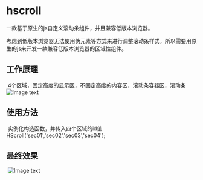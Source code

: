 ﻿# hscroll
一款基于原生的js自定义滚动条组件，并且兼容低版本浏览器。

考虑到低版本浏览器无法使用伪元素等方式来进行调整滚动条样式，所以需要用原生的js来开发一款兼容低版本浏览器的区域性组件。

## 工作原理
  
  4个区域，固定高度的显示区，不固定高度的内容区，滚动条容器区，滚动条
 ![Image text](https://github.com/iiling/hscroll/blob/master/img/01.png)

## 使用方法
  实例化构造函数，并传入四个区域的id值
  HScroll('sec01','sec02','sec03','sec04'); 
  
## 最终效果
  ![Image text](https://github.com/iiling/hscroll/blob/master/img/02.gif)
